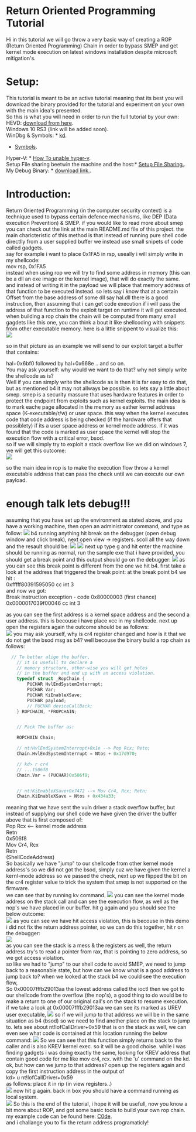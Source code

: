 # Return Oriented Programming Tutorial 
Hi in this tutorial we will go throw a very basic way of creating a ROP (Return Oriented Programming) Chain in order to bypass SMEP and get kernel mode execution on latest windows installation despite microsoft mitigation's.
# Setup:
This tutorial is meant to be an active tutorial meaning that its best you will download the binary provided for the tutorial and experiment on your own with the main idea's presented.<br>
So this is what you will need in order to run the full tutorial by your own:<br>
HEVD: <html><a href="https://github.com/hacksysteam/HackSysExtremeVulnerableDriver/releases">download from here<a></html>.<br>
Windows 10 RS3 (link will be added soon).<br>
WinDbg & Symbols: * <html><a href="https://developer.microsoft.com/en-us/windows/hardware/windows-driver-kit">kd</a></html>.<br>
* <html><a href="https://developer.microsoft.com/en-us/windows/hardware/download-symbols">Symbols</a></html>.<br>
Hyper-V: * <html><a href="https://docs.microsoft.com/en-us/virtualization/hyper-v-on-windows/quick-start/enable-hyper-v">How To unable hyper-v</a></html>.<br>
Setup File sharing beetwin the machine and the host:* <html><a href="https://technet.microsoft.com/en-us/library/ee256061(v=ws.10).aspx">Setup File Sharing.</a></html>.<br> 
My Debug Binary: * <html><a href="https://github.com/akayn/demos/blob/master/Tutorials/SMEPDEBUG/ROPDEBUG.exe?raw=true">download link.</a></html>.<br> 
# Introduction:
Return Oriented Programming (in the computer security context) is a technique used to bypass certain defence mechanisms, like DEP (Data execution Prevention) & SMEP. if you would like to read more about smep you can check out the link at the main README.md file of this project. the main charicteristic of this method is that instead of running pure shell code directlly from a user supplied buffer we instead use small snipets of code called gadgets.<br>
say for example i want to place 0x1FA5 in rsp, useally i will simply write in my shellcode:<br>
mov rsp, 0x1FA5<br>
instead when using rop we will try to find some address in memory (this can be a dll an exe image or the kernel image), that will do exactly the same. and instead of writing it in the payload we will place that memory address of that function to be executed instead. so lets say i know that at a certain Offset from the base address of some dll say hal.dll there is a good instruction, then assuming that i can get code execution if i will pass the address of that function to the exploit target on runtime it will get executed. when building a rop chain the chain will be computed from many small gagdets like this one, you can think a bout it like shellcoding with snippets from other executable memory. here is a little snippent to visualize this:<br>
![](/Tutorials/SMEPDEBUG/ropChain.PNG)

so in that picture as an example we will send to our exploit target a buffer that contains:<br>

hal+0x6bf0 followed by hal+0x668e .. and so on.<br>
You may ask yourself: why would we want to do that? why not simply write the shellcode as is?<br>
Well if you can simply write the shellcode as is then it is far easy to do that, but as mentioned b4 it may not allways be possible. so lets say a little about smep. smep is a security massure that uses hardware features in order to protect the endpoint from exploits such as kernel exploits. the main idea is to mark eache page allocated in the memory as eather kernel address space (K-executable/r/w) or user space. this way when the kernel executes code that code address is being checked (if the hardware offers that possiblety) if its a user space address or kernel mode address. if it was found that the code is marked as user space the kernel will stop the execution flow with a critical error, bsod.<br>
so if we will simply try to exploit a stack overflow like we did on windows 7, we will get this outcome:<br>
![](/Tutorials/SMEPDEBUG/bsod.PNG)

so the main idea in rop is to make the execution flow throw a kernel executable address that can pass the check until we can execute our own payload.<br>
# enough talk lets debug!!!
assuming that you have set up the environment as stated above, and you have a working machine, then open an administrator command, and type as follow:
![](/Tutorials/SMEPDEBUG/load.PNG)
b4 running anything hit break on the debugger (open debug window and click break), next open view -> registers.
scoll all the way down and the resault should be:
![](/Tutorials/SMEPDEBUG/break1.PNG)
![](/Tutorials/SMEPDEBUG/break2.PNG)
next up type g and hit enter the machine should be running as normal, run the sample exe that i have provided, you should get a break point and this output should go on the debugger:
![](/Tutorials/SMEPDEBUG/break3.PNG)
as you can see this break point is different from the one we hit b4. first take a look at the address that triggered the break point: at the break point b4 we hit :<br>
0xfffff80391595050 cc              int     3<br>
and now we got:<br>
Break instruction exception - code 0x80000003 (first chance)
0x0000017039f00046 cc              int     3<br>

as you can see the first address is a kernel space address and the second a user address. this is becouse i have place xcc in my shellcode. next up open the registers again the outcome should be as follows:<br>
![](/Tutorials/SMEPDEBUG/break4.PNG)
you may ask yourself, why is cr4 register changed and how is it that we do not get the bsod msg as b4? well becouse the binary build a rop chain as follows:

```c
  // To better align the buffer,
	// it is usefull to declare a
	// memory structure, other-wise you will get holes
	// in the buffer and end up with an access violation.
	typedef struct _RopChain {
		PUCHAR HvlEndSystemInterrupt;
		PUCHAR Var;
		PUCHAR KiEnableXSave;
		PUCHAR payload;
		// PUCHAR deviceCallBack;
	} ROPCHAIN, *PROPCHAIN;


  	// Pack The buffer as:  

	ROPCHAIN Chain;

	// nt!HvlEndSystemInterrupt+0x1e --> Pop Rcx; Retn;
	Chain.HvlEndSystemInterrupt = Ntos + 0x17d970;

	// kd> r cr4
	// ...1506f8
	Chain.Var = (PUCHAR)0x506f8;


	// nt!KiEnableXSave+0x7472 --> Mov Cr4, Rcx; Retn;
	Chain.KiEnableXSave = Ntos + 0x434a33;

```
meaning that we have sent the vuln driver a stack overflow buffer, but instead of supplying our shell code we have given the driver the buffer above that is first composed of:<br>
Pop Rcx  <-- kernel mode address<br> 
Retn<br>
0x506f8<br>
Mov Cr4, Rcx<br>
Retn<br>
(ShellCodeAddress)<br>
So basically we have "jump" to our shellcode from other kernel mode address's so we did not got the bsod, simply cuz we have given the kernel a kernl-mode address so we passed the check, next up we flipped the bit on the cr4 register value to trick the system that smep is not supported on the firmware.<br>
we can see that by running kv command.
![](/Tutorials/SMEPDEBUG/Capture2.PNG)
you can see the kernel mode address on the stack call and can see the execution flow, as well as the nop's we have placed in our buffer.
hit g again and you should see the below outcome:<br>
![](/Tutorials/SMEPDEBUG/br.PNG)
as you can see we have hit access violation, this is becouse in this demo i did not fix the return address pointer, so we can do this together, hit r on the debugger:<br>
![](/Tutorials/SMEPDEBUG/br2.PNG)
<br>as you can see the stack is a mess & the registers as well, the return address try's to read a pointer from rax, that is pointing to zero address, so we got access violation.<br>
so like we had to "jump" to our shell code to avoid SMEP, we need to jump back to a reasonable state, but how can we know what is a good address to jump back to? when we looked at the stack b4 we could see the execution flow,<br>
So 0x00007fffb29013aa the lowest address called the ioctl then we got to our shellcode from the overflow (the nop's), a good thing to do would be to make a return to one of our original call's on the stack to resume execution.
if we take a look at 0x00007fffb29013aa we can see its marked as UREV user executable,
![](/Tutorials/SMEPDEBUG/br3.PNG)
so if we will jump to that address we will be in the same situation as b4 (bsod) so we need to find another place on the stack to jump to. lets see about nt!IofCallDriver+0x59 that is on the stack as well, we can even see what code is contained at this location running the below command:
![](/Tutorials/SMEPDEBUG/brb.PNG)
So we can see that this function simply returns back to the caller and is also KREV kernel exec. so it will be a good choise. while i was finding gadgets i was doing exactly the same, looking for KREV address that contain good code for me like mov cr4, rcx. with the 'u' command on the kd. <br>
ok, but how can we jump to that address? open up the registers again and copy the first instruction address in the output of<br>
kd> u nt!IofCallDriver+0x59<br>
as follows: place it in rip (in view registers..)<br>
![](/Tutorials/SMEPDEBUG/brr.PNG)
now hit g again. back in box you should have a command running as local system.<br>
![](/Tutorials/SMEPDEBUG/Capture9.PNG)
So this is the end of the tutorial, i hope it will be usefull, now you know a bit more about ROP, and got some basic tools to build your own rop chain. my example code can be found here: <html><a href="https://github.com/akayn/demos/blob/master/Win10/SmepByPassWin10x64build.16281Rs3/SmepBypassX64Win10RS3.c">C0de</a></html>.<br>
and i challange you to fix the return address programaticly!













